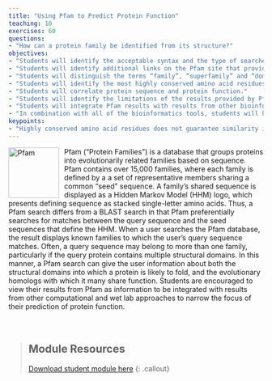 ```yaml
---
title: "Using Pfam to Predict Protein Function"
teaching: 10
exercises: 60
questions:
- "How can a protein family be identified from its structure?"
objectives:
- "Students will identify the acceptable syntax and the type of searches that can be done with that format to identify related Pfam superfamilies."
- "Students will identify additional links on the Pfam site that provide insights into the function of their proteins."
- "Students will distinguish the terms “family”, “superfamily” and “domain” as they are used in Pfam."
- "Students will identify the most highly conserved amino acid residues in their protein of interest."
- "Students will correlate protein sequence and protein function."
- "Students will identify the limitations of the results provided by Pfam."
- "Students will integrate Pfam results with results from other bioinformatics tools."
- "In combination with all of the bioinformatics tools, students will hypothesize a function for their protein structure."
keypoints:
- "Highly conserved amino acid residues does not guarantee similarity in function."
---
```

<img src="../fig/pfam.png" alt="Pfam" width="100" style="float: left; margin-top: 0px; margin-right: 10px" />
Pfam (“Protein Families”) is a database that groups proteins into evolutionarily related families based on sequence.  Pfam contains over 15,000 families, where each family is defined by a a set of representative members sharing a common “seed” sequence.  A family’s shared sequence is displayed as a Hidden Markov Model (HHM) logo, which presents defining sequence as stacked single-letter amino acids.  Thus, a Pfam search differs from a BLAST search in that Pfam preferentially searches for matches between the query sequence and the seed sequences that define the HHM.  When a user searches the Pfam database, the result displays known families to which the user’s query sequence matches.  Often, a query sequence may belong to more than one family, particularly if the query protein contains multiple structural domains.  In this manner, a Pfam search can give the user information about both the structural domains into which a protein is likely to fold, and the evolutionary homologs with which it many share function. Students are encouraged to view their results from Pfam as information to be integrated with results from other computational and wet lab approaches to narrow the focus of their prediction of protein function.
<br/><br/><br/>

> ## Module Resources
>[Download student module here](https://docs.google.com/document/d/1Z5SyXlp7FL020IubvA482UvQZcsLoiVqBuQ2xJ-5c2s/edit?usp=sharing)
{: .callout}
